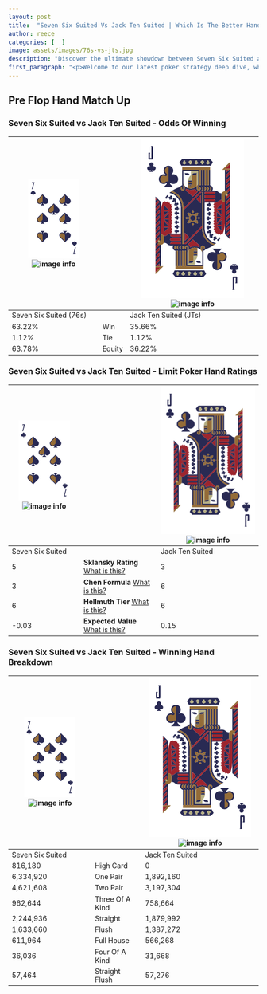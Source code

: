 ```yaml
---
layout: post
title:  "Seven Six Suited Vs Jack Ten Suited | Which Is The Better Hand In Poker? A Complete Guide"
author: reece
categories: [  ]
image: assets/images/76s-vs-jts.jpg
description: "Discover the ultimate showdown between Seven Six Suited and Jack Ten Suited in poker! Uncover the odds, strategies, and scenarios where one hand triumphs over the other. Get ready to up your poker game with this thrilling analysis."
first_paragraph: "<p>Welcome to our latest poker strategy deep dive, where we're pitting two distinct hands against each other in a high-stakes showdown: Seven Six Suited vs Jack Ten Suited.</p><p>In the dynamic world of poker, every decision counts, and knowing which hand holds the upper hand is key to your success at the table.</p><p>In this article, we'll dissect these two hands, explore the scenarios where one dominates the other, and equip you with the knowledge to make strategic choices that can tip the odds in your favor.</p><p>Get ready to unravel the intriguing dynamics of these poker hands and elevate your game to new heights.</p>"
---
```




[comment]: # (sp0)

## Pre Flop Hand Match Up

<div class="table hand-ratings" markdown="1"> 



### Seven Six Suited vs Jack Ten Suited - Odds Of Winning


    
| ![image info](assets/images/hand1/7.png) ![image info](assets/images/hand1/6s.png) |  | ![image info](assets/images/hand2/J.png) ![image info](assets/images/hand2/Ts.png) |
| -------- | -------- | -------- |
| Seven Six Suited (76s) |  | Jack Ten Suited (JTs) |
| 63.22% | Win | 35.66% |
| 1.12% | Tie | 1.12% |
| 63.78% | Equity | 36.22% |




[comment]: # (sp1)



### Seven Six Suited vs Jack Ten Suited - Limit Poker Hand Ratings


    
| ![image info](assets/images/hand1/7.png) ![image info](assets/images/hand1/6s.png) |  | ![image info](assets/images/hand2/J.png) ![image info](assets/images/hand2/Ts.png) |
| -------- | -------- | -------- |
| Seven Six Suited |  | Jack Ten Suited |
| 5 | **Sklansky Rating** [What is this?](/sklansky-rating-explained) | 3 |
| 3 | **Chen Formula** [What is this?](/chen-formula-explained) | 6 |
| 6 | **Hellmuth Tier** [What is this?](/Hellmuth-tier-explained) | 6 |
| -0.03 | **Expected Value** [What is this?](/expected-value-explained) | 0.15 |




[comment]: # (sp2)



### Seven Six Suited vs Jack Ten Suited - Winning Hand Breakdown


    
| ![image info](assets/images/hand1/7.png) ![image info](assets/images/hand1/6s.png) |  | ![image info](assets/images/hand2/J.png) ![image info](assets/images/hand2/Ts.png) |
| -------- | -------- | -------- |
| Seven Six Suited |  | Jack Ten Suited |
| 816,180 | High Card | 0 |
| 6,334,920 | One Pair | 1,892,160 |
| 4,621,608 | Two Pair | 3,197,304 |
| 962,644 | Three Of A Kind | 758,664 |
| 2,244,936 | Straight | 1,879,992 |
| 1,633,660 | Flush | 1,387,272 |
| 611,964 | Full House | 566,268 |
| 36,036 | Four Of A Kind | 31,668 |
| 57,464 | Straight Flush | 57,276 |




[comment]: # (sp3)



</div>

[comment]: # (sp4)



[comment]: # (sp5)

